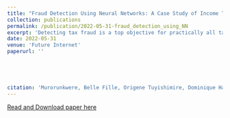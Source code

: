 ```yaml
---
title: "Fraud Detection Using Neural Networks: A Case Study of Income Tax"
collection: publications
permalink: /publication/2022-05-31-fraud_detection_using_NN
excerpt: 'Detecting tax fraud is a top objective for practically all tax agencies in order to maximize revenues and maintain a high level of compliance. Data mining, machine learning, and other approaches such as traditional random auditing have been used in many studies to deal with tax fraud. The goal of this study is to use Artificial Neural Networks to identify factors of tax fraud in income tax data. The results show that Artificial Neural Networks perform well in identifying tax fraud with an accuracy of 92%, a precision of 85%, a recall score of 99%, and an AUC-ROC of 95%. All businesses, either cross-border or domestic, the period of the business, small businesses, and corporate businesses, are among the factors identified by the model to be more relevant to income tax fraud detection. This study is consistent with the previous closely related work in terms of features related to tax fraud where it covered all tax types together using different machine learning models. To the best of our knowledge, this study is the first to use Artificial Neural Networks to detect income tax fraud in Rwanda by comparing different parameters such as layers, batch size, and epochs and choosing the optimal ones that give better accuracy than others. For this study, a simple model with no hidden layers, softsign activation function performs better. The evidence from this study will help auditors in understanding the factors that contribute to income tax fraud which will reduce the audit time and cost, as well as recover money foregone in income tax fraud.'
date: 2022-05-31
venue: 'Future Internet'
paperurl: ''





citation: 'Murorunkwere, Belle Fille, Origene Tuyishimire, Dominique Haughton, and Joseph Nzabanita. (2022). &quot;Fraud Detection Using Neural Networks: A Case Study of Income Tax.&quot; <i>Future Internet, Section of "Big Data and Augmented Intelligence"</i>. 1(2).'
---
```


[Read and Download paper here](https://www.mdpi.com/1999-5903/14/6/168)


